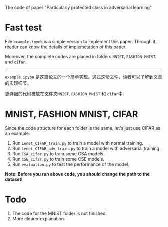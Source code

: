 
The code of paper "Particularly protected class in adversarial learning"

# Fast test 

File ```example.ipynb``` is a simple version to implement this paper. Through it, reader can know the details of implemetation of this paper. 

Moreover, the complete codes are placed in folders ```MNIST```, ```FASHION_MNIST``` and ```cifar```.

------------------------------

```example.ipybn``` 是这篇论文的一个简单实现。通过这份文件，读者可以了解到文章的实现细节。

更详细的代码被放在文件夹```MNIST```, ```FASHION_MNIST``` 和 ```cifar```中.

# MNIST, FASHION MNIST, CIFAR

Since the code structure for each folder is the same, let's just use CIFAR as an example:

1. Run ```Lenet_CIFAR_train.py``` to train a model with normal training.
2. Run ```Lenet_CIFAR_adv_train.py``` to train a model with adversarial training.
3. Run ```CSA_cifar.py``` to train some CSA models.
4. Run ```CSE_cifar.py``` to train some CSE models.
5. Run ```evaluation.py``` to test the performance of the model.

**Note: Before you run above code, you should change the path to the dataset!**


# Todo

1. The code for the MNIST folder is not finished.
2. More clearer explanation.
